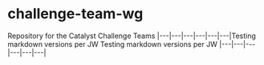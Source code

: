 # challenge-team-wg
Repository for the Catalyst Challenge Teams
|---|---|---|---|---|---|Testing markdown versions  per JW
Testing markdown versions  per JW
|---|---|---|---|---|---|
